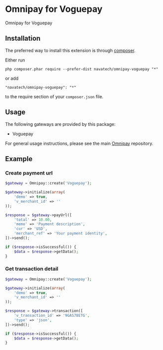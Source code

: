 Omnipay for Voguepay
====================
Omnipay for Voguepay

Installation
------------

The preferred way to install this extension is through [composer](http://getcomposer.org/download/).

Either run

```
php composer.phar require --prefer-dist navatech/omnipay-voguepay "*"
```

or add

```
"navatech/omnipay-voguepay": "*"
```

to the require section of your `composer.json` file.


Usage
-----

The following gateways are provided by this package:

* Voguepay

For general usage instructions, please see the main [Omnipay](https://github.com/thephpleague/omnipay)
repository.

## Example

### Create payment url

```php
$gateway = Omnipay::create('Voguepay');

$gateway->initialize(array(
    'demo' => true,
    'v_merchant_id' => ''
));

$response = $gateway->payUrl([
    'total' => 10.00,
    'memo' => 'Payment description',
    'cur' => 'USD',
    'merchant_ref' => 'Your payment identity',
])->send();

if ($response->isSuccessful()) {
    $data = $response->getData(); 
}
```

### Get transaction detail

```php
$gateway = Omnipay::create('Voguepay');

$gateway->initialize(array(
    'demo' => true,
    'v_merchant_id' => ''
));

$response = $gateway->transaction([
    'v_transaction_id' => '9GAS78ETG',
    'type' => 'json',
])->send();

if ($response->isSuccessful()) {
    $data = $response->getData(); 
}
```

